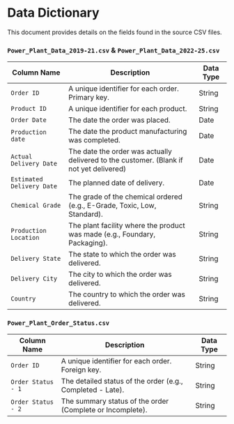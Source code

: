# Data Dictionary

This document provides details on the fields found in the source CSV files.

### `Power_Plant_Data_2019-21.csv` & `Power_Plant_Data_2022-25.csv`

| Column Name             | Description                                                                 | Data Type |
| ----------------------- | --------------------------------------------------------------------------- | --------- |
| `Order ID`              | A unique identifier for each order. Primary key.                            | String    |
| `Product ID`            | A unique identifier for each product.                                       | String    |
| `Order Date`            | The date the order was placed.                                              | Date      |
| `Production date`       | The date the product manufacturing was completed.                           | Date      |
| `Actual Delivery Date`  | The date the order was actually delivered to the customer. (Blank if not yet delivered) | Date      |
| `Estimated Delivery Date` | The planned date of delivery.                                               | Date      |
| `Chemical Grade`        | The grade of the chemical ordered (e.g., E-Grade, Toxic, Low, Standard).    | String    |
| `Production Location`   | The plant facility where the product was made (e.g., Foundary, Packaging).  | String    |
| `Delivery State`        | The state to which the order was delivered.                                 | String    |
| `Delivery City`         | The city to which the order was delivered.                                  | String    |
| `Country`               | The country to which the order was delivered.                               | String    |

### `Power_Plant_Order_Status.csv`

| Column Name       | Description                                                 | Data Type |
| ----------------- | ----------------------------------------------------------- | --------- |
| `Order ID`        | A unique identifier for each order. Foreign key.            | String    |
| `Order Status - 1`| The detailed status of the order (e.g., Completed - Late).  | String    |
| `Order Status - 2`| The summary status of the order (Complete or Incomplete).   | String    |
